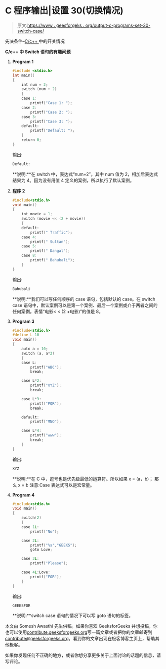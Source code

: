 # C 程序输出|设置 30(切换情况)

> 原文:[https://www . geesforgeks . org/output-c-programs-set-30-switch-case/](https://www.geeksforgeeks.org/output-c-programs-set-30-switch-case/)

先决条件–[C/c++ ](https://www.geeksforgeeks.org/switch-statement-cc/)中的开关情况

 **C/c++ 中 Switch 语句的有趣问题**

1.  **Program 1**

    ```cpp
    #include <stdio.h>
    int main()
    {
        int num = 2;
        switch (num + 2)
        {
        case 1:
            printf("Case 1: ");
        case 2:
            printf("Case 2: ");
        case 3:
            printf("Case 3: ");
        default:
            printf("Default: ");
        }
        return 0;
    }
    ```

    输出:

    ```cpp
    Default: 
    ```

    **说明:**在 switch 中，表达式“num+2”，其中 num 值为 2，相加后表达式结果为 4。因为没有用值 4 定义的案例，所以执行了默认案例。

2.  **程序 2**

    ```cpp
    #include<stdio.h>
    void main()
    {
        int movie = 1;
        switch (movie << (2 + movie))
        {
        default:
            printf(" Traffic");
        case 4:
            printf(" Sultan");
        case 5:
            printf(" Dangal");
        case 8:
            printf(" Bahubali");
        }
    }
    ```

    输出:

    ```cpp
    Bahubali
    ```

    **说明:**我们可以写任何顺序的 case 语句，包括默认的 case。在 switch case 语句中，默认案例可以是第一个案例、最后一个案例或介于两者之间的任何案例。表情“电影< < (2 +电影)”的值是 8。

3.  **Program 3**

    ```cpp
    #include<stdio.h>
    #define L 10
    void main()
    {
        auto a = 10;
        switch (a, a*2)
        {
        case L:
            printf("ABC");
            break;

        case L*2:
            printf("XYZ");
            break;

        case L*3:
            printf("PQR");
            break;

        default:
            printf("MNO");

        case L*4:
            printf("www");
            break;
        }
    }
    ```

    输出:

    ```cpp
    XYZ
    ```

    **说明:**在 C 中，逗号也是优先级最低的运算符。所以如果
    x = (a，b)；
    那么 x = b
    注意:Case 表达式可以是宏常量。

4.  **Program 4**

    ```cpp
    #include<stdio.h>
    void main()
    {
        switch(2)
        {
        case 1L:
            printf("No");

        case 2L:
            printf("%s","GEEKS");
            goto Love;

        case 3L:
            printf("Please");

        case 4L:Love:
            printf("FOR");
        }
    }
    ```

    输出:

    ```cpp
    GEEKSFOR
    ```

    **说明:**switch case 语句的情况下可以写 goto 语句的标签。

本文由 Somesh Awasthi 先生供稿。如果你喜欢 GeeksforGeeks 并想投稿，你也可以使用[contribute.geeksforgeeks.org](http://www.contribute.geeksforgeeks.org)写一篇文章或者把你的文章邮寄到 contribute@geeksforgeeks.org。看到你的文章出现在极客博客主页上，帮助其他极客。

如果你发现任何不正确的地方，或者你想分享更多关于上面讨论的话题的信息，请写评论。